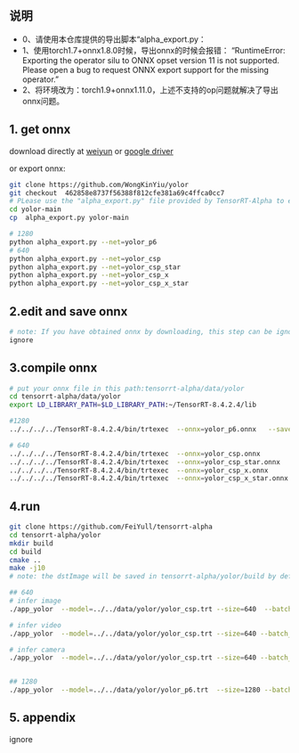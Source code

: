 ## 说明
- 0、请使用本仓库提供的导出脚本“alpha_export.py：
- 1、使用torch1.7+onnx1.8.0时候，导出onnx的时候会报错：
“RuntimeError: Exporting the operator silu to ONNX opset version 11 is not supported. Please open a bug to request ONNX export support for the missing operator.”
- 2、将环境改为：torch1.9+onnx1.11.0，上述不支持的op问题就解决了导出onnx问题。


## 1. get onnx 
download directly at [weiyun](https://share.weiyun.com/3T3mZKBm) or [google driver](https://drive.google.com/drive/folders/1-8phZHkx_Z274UVqgw6Ma-6u5AKmqCOv)

or export onnx:
```bash
git clone https://github.com/WongKinYiu/yolor
git checkout  462858e8737f56388f812cfe381a69c4ffca0cc7
# PLease use the "alpha_export.py" file provided by TensorRT-Alpha to export onnx
cd yolor-main
cp  alpha_export.py yolor-main

# 1280
python alpha_export.py --net=yolor_p6
# 640
python alpha_export.py --net=yolor_csp
python alpha_export.py --net=yolor_csp_star
python alpha_export.py --net=yolor_csp_x
python alpha_export.py --net=yolor_csp_x_star
```
## 2.edit and save onnx 
```bash
# note: If you have obtained onnx by downloading, this step can be ignored
ignore
```
## 3.compile onnx
```bash
# put your onnx file in this path:tensorrt-alpha/data/yolor
cd tensorrt-alpha/data/yolor
export LD_LIBRARY_PATH=$LD_LIBRARY_PATH:~/TensorRT-8.4.2.4/lib

#1280
../../../../TensorRT-8.4.2.4/bin/trtexec  --onnx=yolor_p6.onnx   --saveEngine=yolor_p6.trt  --buildOnly   --minShapes=images:1x3x1280x1280 --optShapes=images:4x3x1280x1280 --maxShapes=images:8x3x1280x1280

# 640
../../../../TensorRT-8.4.2.4/bin/trtexec  --onnx=yolor_csp.onnx          --saveEngine=yolor_csp.trt          --buildOnly   --minShapes=images:1x3x640x640 --optShapes=images:4x3x640x640 --maxShapes=images:8x3x640x640
../../../../TensorRT-8.4.2.4/bin/trtexec  --onnx=yolor_csp_star.onnx     --saveEngine=yolor_csp_star.trt     --buildOnly   --minShapes=images:1x3x640x640 --optShapes=images:4x3x640x640 --maxShapes=images:8x3x640x640
../../../../TensorRT-8.4.2.4/bin/trtexec  --onnx=yolor_csp_x.onnx        --saveEngine=yolor_csp_x.trt        --buildOnly   --minShapes=images:1x3x640x640 --optShapes=images:4x3x640x640 --maxShapes=images:8x3x640x640
../../../../TensorRT-8.4.2.4/bin/trtexec  --onnx=yolor_csp_x_star.onnx   --saveEngine=yolor_csp_x_star.trt   --buildOnly   --minShapes=images:1x3x640x640 --optShapes=images:4x3x640x640 --maxShapes=images:8x3x640x640
```
## 4.run
```bash
git clone https://github.com/FeiYull/tensorrt-alpha
cd tensorrt-alpha/yolor
mkdir build
cd build
cmake ..
make -j10
# note: the dstImage will be saved in tensorrt-alpha/yolor/build by default

## 640
# infer image
./app_yolor  --model=../../data/yolor/yolor_csp.trt --size=640  --batch_size=1  --img=../../data/6406401.jpg  --show --savePath

# infer video
./app_yolor  --model=../../data/yolor/yolor_csp.trt --size=640 --batch_size=8  --video=../../data/people.mp4  --show --savePath=../

# infer camera
./app_yolor  --model=../../data/yolor/yolor_csp.trt --size=640 --batch_size=4  --cam_id=0  --show


## 1280
./app_yolor  --model=../../data/yolor/yolor_p6.trt  --size=1280 --batch_size=1  --img=../../data/6406401.jpg  --show --savePath
```
## 5. appendix
ignore